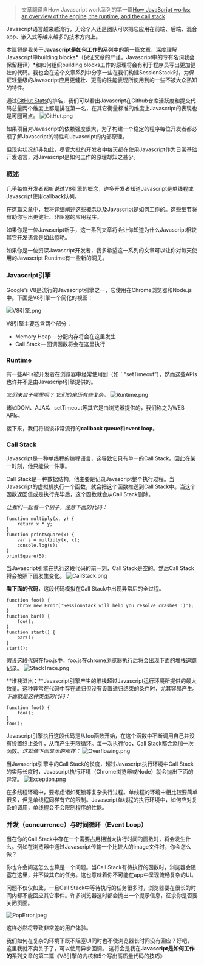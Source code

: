 >文章翻译自How Javascript work系列的第一篇[How JavaScript works: an overview of the engine, the runtime, and the call stack](https://blog.sessionstack.com/how-does-javascript-actually-work-part-1-b0bacc073cf)

Javascript语言越来越流行，无论个人还是团队可以把它应用在前端、后端、混合app、嵌入式等越来越多的技术方向上。

本篇将是我关于**Javascript是如何工作的**系列中的第一篇文章，深度理解Javascript中building blocks*（保证文章的严谨，Javascript中的专有名词我会保留翻译）*和如何组织building blocks工作的原理将会有利于程序员写出更加健壮的代码。我也会在这个文章系列中分享一些在我们构建SessionStack时，为保证轻量级的Javascript应用更健壮、更高的性能表现所使用到的一些不被大众熟知的特性。

通过[GitHut Stats](http://githut.info)的排名，我们可以看出Javascript在Github仓库活跃度和提交代码总量两个维度上都是排在第一名，在其它衡量标准的维度上Javascript的表现也是可圈可点。
![GitHut.png](https://upload-images.jianshu.io/upload_images/704770-31910f7a48ff14e8.png?imageMogr2/auto-orient/strip%7CimageView2/2/w/1240)

如果项目对Javascript的依赖强度很大，为了构建一个稳定的程序每位开发者都必须了解Javascript的特性和Javascript的内部原理。

但现实状况却非如此，尽管大批的开发者中每天都在使用Javascript作为日常基础开发语言，对Javascript是如何工作的原理却知之甚少。

### 概述
几乎每位开发者都听说过V8引擎的概念，许多开发者知道Javascript是单线程或Javascript使用callback队列。

在这篇文章中，我将详细阐述这些概念以及Javascript是如何工作的。这些细节将有助你写出更健壮、非阻塞的应用程序。

如果你是一位Javascript新手，这一系列文章将会让你知道为什么Javascript相较其它开发语言是如此惊艳。

如果你是一位资深Javascript开发者，我多希望这一系列的文章可以让你对每天使用的Javascript Runtime有一些新的洞见。

### Javascript引擎
 Google’s V8是流行的Javascript引擎之一，它使用在Chrome浏览器和Node.js中。下面是V8引擎一个简化的视图：

![V8引擎.png](https://upload-images.jianshu.io/upload_images/704770-05a9dc6ffe51f669.png?imageMogr2/auto-orient/strip%7CimageView2/2/w/1240)

V8引擎主要包含两个部分：
* Memory Heap — 分配内存将会在这里发生
* Call Stack — 回调函数将会在这里执行

### Runtime
有一些APIs被开发者在浏览器中经常使用到（如：“setTimeout”），然而这些APIs也许并不是由Javascript引擎提供的。

*它们来自于哪里呢？*
*它们的来历有些复杂。*
![Runtime.png](https://upload-images.jianshu.io/upload_images/704770-274c37d32c2791cd.png?imageMogr2/auto-orient/strip%7CimageView2/2/w/1240)

诸如DOM、AJAX、setTimeout等其它是由浏览器提供的，我们称之为WEB APIs。

接下来，我们将谈谈非常流行的**callback queue**和**event loop**。

### Call Stack
Javascript是一种单线程的编程语言，这导致它只有单一的Call Stack。因此在某一时刻，他只能做一件事。

Call Stack是一种数据结构，他主要是记录Javascript整个执行过程。当Javascript的虚拟机执行一个函数，就会把这个函数推送到Call Stack中。当这个函数返回值或是执行完毕后，这个函数就会从Call Stack删除。

*让我们一起看一个例子，注意下面的代码：*
```
function multiply(x, y) {
    return x * y;
}
function printSquare(x) {
    var s = multiply(x, x);
    console.log(s);
}
printSquare(5);
```
当Javascript引擎在执行这段代码的前一刻，Call Stack是空的。然后Call Stack将会按照下图发生变化。
![CallStack.png](https://upload-images.jianshu.io/upload_images/704770-c9e7af4528082633.png?imageMogr2/auto-orient/strip%7CimageView2/2/w/1240)

**看下面的代码**，这段代码模拟在Call Stack中出现异常后的全过程。

```
function foo() {
    throw new Error('SessionStack will help you resolve crashes :)');
}
function bar() {
    foo();
}
function start() {
    bar();
}
start();
```
假设这段代码在foo.js中，foo.js在chrome浏览器执行后将会出现下面的堆栈追踪记录。
![StackTrace.png](https://upload-images.jianshu.io/upload_images/704770-dca648e475214650.png?imageMogr2/auto-orient/strip%7CimageView2/2/w/1240)

**堆栈溢出：**Javascript引擎产生的堆栈超过Javascript运行环境所提供的最大数量。这种异常在代码中存在递归但没有设置递归结束的条件时，尤其容易产生。
*下面就是这种类型的代码：*
```
function foo() {
    foo();
}
foo();
```
Javascript引擎执行这段代码是从foo函数开始，在这个函数中不断调用自己并没有设置终止条件，从而产生无限循环。每一次执行foo，Call Stack都会添加一次函数。*这就像下面显示的那样：*
![Overflowing.png](https://upload-images.jianshu.io/upload_images/704770-a3c71cbd76c4ed3b.png?imageMogr2/auto-orient/strip%7CimageView2/2/w/1240)

当Javascript引擎中的Call Stack的长度，超过Javascript执行环境中Call Stack的实际长度时，Javascript执行环境（Chrome浏览器或Node）就会抛出下面的异常。
![Exception.png](https://upload-images.jianshu.io/upload_images/704770-74c6f4e82f16aadb.png?imageMogr2/auto-orient/strip%7CimageView2/2/w/1240)


在多线程环境中，要考虑诸如死锁等复杂执行过程。单线程的环境中相比较要简单很多，但是单线程同样有它的限制。Javascript单线程的执行环境中，如何应对复杂的调用，单线程会不会限制程序的性能。

### 并发（concurrence）与时间循环（Event Loop）
当在你的Call Stack中存在一个需要占用相当大执行时间的函数时，将会发生什么。例如在浏览器中通过Javascript传输一个比较大的image文件时，你会怎么做？

你也许会问这怎么也算是一个问题。当Call Stack有待执行的函数时，浏览器会阻塞在这里，并不做其它的任务。这也意味着你不可能在app中呈现流畅复杂的UI。

问题不仅仅如此，一旦Call Stack中等待执行的任务很多时，浏览器要在很长的时间内都不能回应其它事件。许多浏览器这时都会抛出一个提示信息，征求你是否要关闭页面。

![PopError.jpeg](https://upload-images.jianshu.io/upload_images/704770-4bee70decaa730be.jpeg?imageMogr2/auto-orient/strip%7CimageView2/2/w/1240)

这样必然将导致非常差的用户体验。

我们如何在复杂的环境下既不阻塞UI同时也不使浏览器长时间没有回应？好吧，这里我就不卖关子了，可以使用异步回调。
这将会是我在**Javascript是如何工作的**系列文章的第二篇《V8引擎的内核和5个写出高质量代码的技巧》






